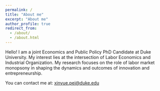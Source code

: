 ```yaml
---
permalink: /
title: "About me"
excerpt: "About me"
author_profile: true
redirect_from: 
  - /about/
  - /about.html
---
```


Hello! I am a joint Economics and Public Policy PhD Candidate at Duke University. My interest lies at the intersection of Labor Economics and Industrial Organization. My research focuses on the role of labor market monopsony in shaping the dynamics and outcomes of innovation and entrepreneurship.


You can contact me at: [xinyue.pei@duke.edu](mailto:xinyue.pei@duke.edu)

